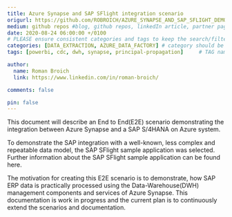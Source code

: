 ```yaml
---
title: Azure Synapse and SAP SFlight integration scenario
origurl: https://github.com/ROBROICH/AZURE_SYNAPSE_AND_SAP_SFLIGHT_DEMO
medium: github repos #blog, github repos, linkedIn article, partner pages
date: 2020-08-24 06:00:00 +/0100
# PLEASE ensure consistent categories and tags to keep the search/filtering meaningful!
categories: [DATA_EXTRACTION, AZURE_DATA_FACTORY] # category should be a topic and sub-category primary product
tags: [powerbi, cdc, dwh, synapse, principal-propagation]     # TAG names should always be lowercase

author:
  name: Roman Broich
  link: https://www.linkedin.com/in/roman-broich/

comments: false

pin: false
---
```


This document will describe an End to End(E2E) scenario demonstrating the integration between Azure Synapse and a SAP S/4HANA on Azure system.

To demonstrate the SAP integration with a well-known, less complex and repeatable data model, the SAP SFlight sample application was selected. Further information about the SAP SFlight sample application can be found here.

The motivation for creating this E2E scenario is to demonstrate, how SAP ERP data is practically processed using the Data-Warehouse(DWH) management components and services of Azure Synapse. This documentation is work in progress and the current plan is to continuously extend the scenarios and documentation.
